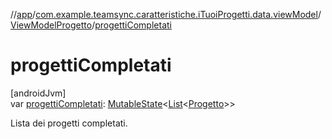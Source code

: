 //[app](../../../index.md)/[com.example.teamsync.caratteristiche.iTuoiProgetti.data.viewModel](../index.md)/[ViewModelProgetto](index.md)/[progettiCompletati](progetti-completati.md)

# progettiCompletati

[androidJvm]\
var [progettiCompletati](progetti-completati.md): [MutableState](https://developer.android.com/reference/kotlin/androidx/compose/runtime/MutableState.html)&lt;[List](https://kotlinlang.org/api/latest/jvm/stdlib/kotlin.collections/-list/index.html)&lt;[Progetto](../../com.example.teamsync.caratteristiche.iTuoiProgetti.data.model/-progetto/index.md)&gt;&gt;

Lista dei progetti completati.
